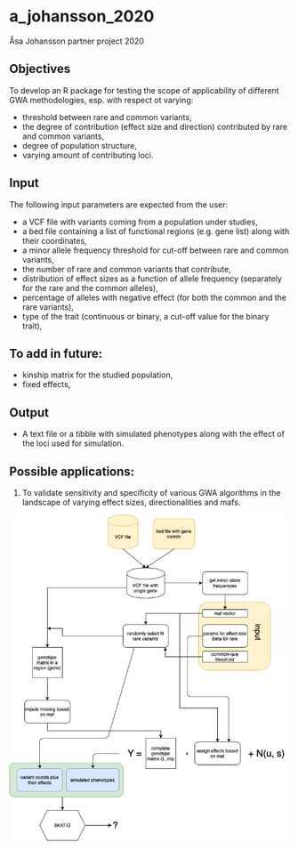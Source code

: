 # a_johansson_2020
Åsa Johansson partner project 2020

## Objectives
To develop an R package for testing the scope of applicability of different GWA methodologies, esp. with respect ot varying:
* threshold between rare and common variants,
* the degree of contribution (effect size and direction) contributed by rare and common variants,
* degree of population structure,
* varying amount of contributing loci.

## Input
The following input parameters are expected from the user:
* a VCF file with variants coming from a population under studies,
* a bed file containing a list of functional regions (e.g. gene list) along with their coordinates,
* a minor allele frequency threshold for cut-off between rare and common variants,
* the number of rare and common variants that contribute,
* distribution of effect sizes as a function of allele frequency (separately for the rare and the common alleles),
* percentage of alleles with negative effect (for both the common and the rare variants),
* type of the trait (continuous or binary, a cut-off value for the binary trait),

## To add in future:
* kinship matrix for the studied population,
* fixed effects,

## Output
* A text file or a tibble with simulated phenotypes along with the effect of the loci used for simulation.

## Possible applications:
1. To validate sensitivity and specificity of various GWA algorithms in the landscape of varying effect sizes, directionalities and mafs. 

![](assets/Simulations_diagram.png?raw=true)
